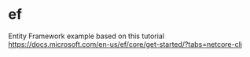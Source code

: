 # ef
Entity Framework example based on this tutorial https://docs.microsoft.com/en-us/ef/core/get-started/?tabs=netcore-cli
